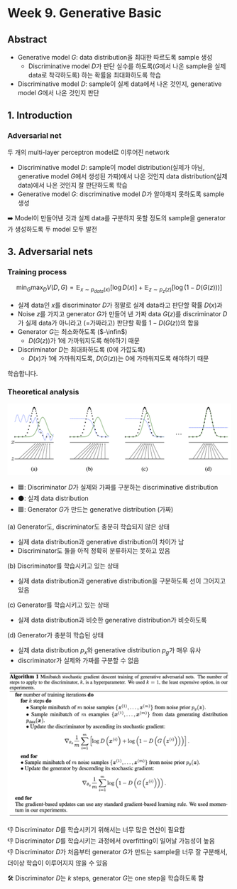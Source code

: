 # Week 9. Generative Basic

## Abstract
* Generative model $G$: data distribution을 최대한 따르도록 sample 생성
  * Discriminative model $D$가 판단 실수를 하도록($G$에서 나온 sample을 실제 data로 착각하도록) 하는 확률을 최대화하도록 학습
* Discriminative model $D$: sample이 실제 data에서 나온 것인지, generative model $G$에서 나온 것인지 판단


## 1. Introduction
### Adversarial net
두 개의 multi-layer perceptron model로 이루어진 network

* Discriminative model $D$: sample이 model distribution(실제가 아님, generative model $G$에서 생성된 가짜)에서 나온 것인지 data distribution(실제 data)에서 나온 것인지 잘 판단하도록 학습
* Generative model $G$: discriminative model $D$가 알아채지 못하도록 sample 생성

➡️ Model이 만들어낸 것과 실제 data를 구분하지 못할 정도의 sample을 generator가 생성하도록 두 model 모두 발전

## 3. Adversarial nets
### Training process

$$\min_{G} \max_{D} V(D, G) = \mathbb{E}_{x \sim p_{data}(x)}{[\log{D(x)}]} + \mathbb{E}_{z \sim p_z (z)} [\log{(1 - D(G(z)))}]$$

* 실제 data인 $x$를 discriminator $D$가 정말로 실제 data라고 판단할 확률 $D(x)$과
* Noise $z$를 가지고 generator $G$가 만들어 낸 가짜 data $G(z)$를 discriminator $D$가 실제 data가 아니라고 (=가짜라고) 판단할 확률 $1-D(G(z))$의 합을
* Generator $G$는 최소화하도록 ($-\infin$)
  * $D(G(z))$가 1에 가까워지도록 해야하기 때문
* Discriminator $D$는 최대화하도록 (0에 가깝도록)
  * $D(x)$가 1에 가까워지도록, $D(G(z))$는 0에 가까워지도록 해야하기 때문

학습합니다.

### Theoretical analysis

![Figure 1](./figure_1.png)

* 🟦: Discriminator $D$가 실제와 가짜를 구분하는 discriminative distribution
* ⚫️: 실제 data distribution
* 🟩: Generator $G$가 만드는 generative distribution (가짜)

(a) Generator도, discriminator도 충분히 학습되지 않은 상태
* 실제 data distribution과 generative distribution이 차이가 남
* Discriminator도 둘을 아직 정확히 분류하지는 못하고 있음

(b) Discriminator를 학습시키고 있는 상태
* 실제 data distribution과 generative distribution을 구분하도록 선이 그어지고 있음

(c) Generator를 학습시키고 있는 상태
* 실제 data distribution과 비슷한 generative distribution가 비슷하도록

(d) Generator가 충분히 학습된 상태
* 실제 data distribution $p_x$와 generative distribution $p_g$가 매우 유사
* discriminator가 실제와 가짜를 구분할 수 없음

![Algorithm 1](./algorithm_1.png)

👎 Discriminator $D$를 학습시키기 위해서는 너무 많은 연산이 필요함 \
👎 Discriminator $D$를 학습시키는 과정에서 overfitting이 일어날 가능성이 높음 \
👎 Discriminator $D$가 처음부터 generator $G$가 만드는 sample을 너무 잘 구분해서, 더이상 학습이 이루어지지 않을 수 있음

🛠 Discriminator $D$는 $k$ steps, generator $G$는 one step을 학습하도록 함
